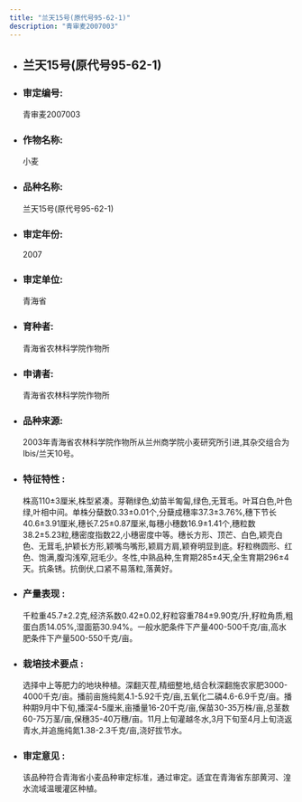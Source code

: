 ```yaml
---
title: "兰天15号(原代号95-62-1)"
description: "青审麦2007003"
---
```

* ## 兰天15号(原代号95-62-1)
* ###  审定编号:  
   青审麦2007003

*  ### 作物名称:  
   小麦

*   ###  品种名称: 
    兰天15号(原代号95-62-1)

*   ### 审定年份: 
    2007

*   ### 审定单位:  
    青海省

*   ### 育种者:  
    青海省农林科学院作物所

*   ### 申请者:  
    青海省农林科学院作物所

*   ### 品种来源:  
    2003年青海省农林科学院作物所从兰州商学院小麦研究所引进,其杂交组合为Ibis/兰天10号。

*   ### 特征特性 : 
    株高110±3厘米,株型紧凑。芽鞘绿色,幼苗半匍匐,绿色,无茸毛。叶耳白色,叶色绿,叶相中间。单株分蘖数0.33±0.01个,分蘖成穗率37.3±3.76%,穗下节长40.6±3.91厘米,穗长7.25±0.87厘米,每穗小穗数16.9±1.41个,穗粒数38.2±5.23粒,穗密度指数22,小穗密度中等。穗长方形、顶芒、白色,颖壳白色、无茸毛,护颖长方形,颖嘴鸟嘴形,颖肩方肩,颖脊明显到底。籽粒椭圆形、红色、饱满,腹沟浅窄,冠毛少。冬性,中熟品种,生育期285±4天,全生育期296±4天。抗条锈。抗倒伏,口紧不易落粒,落黄好。

*   ### 产量表现 : 
    千粒重45.7±2.2克,经济系数0.42±0.02,籽粒容重784±9.90克/升,籽粒角质,粗蛋白质14.05%,湿面筋30.94%。一般水肥条件下产量400-500千克/亩,高水肥条件下产量500-550千克/亩。

*   ### 栽培技术要点 : 
    选择中上等肥力的地块种植。深翻灭茬,精细整地,结合秋深翻施农家肥3000-4000千克/亩。播前亩施纯氮4.1-5.92千克/亩,五氧化二磷4.6-6.9千克/亩。播种期9月中下旬,播深4-5厘米,亩播量16-20千克/亩,保苗30-35万株/亩,总茎数60-75万茎/亩,保穗35-40万穗/亩。11月上旬灌越冬水,3月下旬至4月上旬浇返青水,并追施纯氮1.38-2.3千克/亩,浇好拔节水。

*   ### 审定意见 : 
    该品种符合青海省小麦品种审定标准，通过审定。适宜在青海省东部黄河、湟水流域温暖灌区种植。
